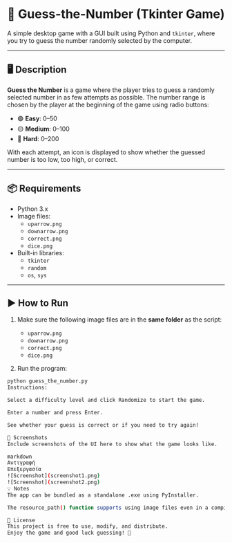 # 🎲 Guess-the-Number (Tkinter Game)

A simple desktop game with a GUI built using Python and `tkinter`, where you try to guess the number randomly selected by the computer.

---

## 🖥️ Description

**Guess the Number** is a game where the player tries to guess a randomly selected number in as few attempts as possible. The number range is chosen by the player at the beginning of the game using radio buttons:

- 🟢 **Easy**: 0–50  
- 🟡 **Medium**: 0–100  
- 🔴 **Hard**: 0–200

With each attempt, an icon is displayed to show whether the guessed number is too low, too high, or correct.

---

## 📦 Requirements

- Python 3.x
- Image files:
  - `uparrow.png`
  - `downarrow.png`
  - `correct.png`
  - `dice.png`
- Built-in libraries:
  - `tkinter`
  - `random`
  - `os`, `sys`

---

## ▶️ How to Run

1. Make sure the following image files are in the **same folder** as the script:
    - `uparrow.png`
    - `downarrow.png`
    - `correct.png`
    - `dice.png`

2. Run the program:

```bash
python guess_the_number.py
Instructions:

Select a difficulty level and click Randomize to start the game.

Enter a number and press Enter.

See whether your guess is correct or if you need to try again!

📸 Screenshots
Include screenshots of the UI here to show what the game looks like.

markdown
Αντιγραφή
Επεξεργασία
![Screenshot](screenshot1.png)
![Screenshot](screenshot2.png)
💡 Notes
The app can be bundled as a standalone .exe using PyInstaller.

The resource_path() function supports using image files even in a compiled executable version.

📜 License
This project is free to use, modify, and distribute.
Enjoy the game and good luck guessing! 🎉
